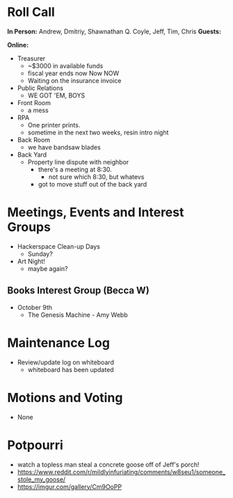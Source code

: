 # Roll Call
**In Person:** Andrew, Dmitriy, Shawnathan Q. Coyle, Jeff, Tim, Chris
**Guests:**

**Online:** 

- Treasurer
  - ~$3000 in available funds
  - fiscal year ends now Now NOW
  - Waiting on the insurance invoice
- Public Relations
  - WE GOT 'EM, BOYS
- Front Room
  - a mess
- RPA
  - One printer prints. 
  - sometime in the next two weeks, resin intro night
- Back Room
  - we have bandsaw blades
- Back Yard
  - Property line dispute with neighbor 
    - there's a meeting at 8:30. 
      - not sure which 8:30, but whatevs
    - got to move stuff out of the back yard
# Meetings, Events and Interest Groups
- Hackerspace Clean-up Days
  - Sunday?
- Art Night!
  - maybe again?
## Books Interest Group (Becca W)
- October 9th
  - The Genesis Machine - Amy Webb
# Maintenance Log
- Review/update log on whiteboard
  - whiteboard has been updated
# Motions and Voting
- None
# Potpourri
  - watch a topless man steal a concrete goose off of Jeff's porch!
  - https://www.reddit.com/r/mildlyinfuriating/comments/w8seu1/someone_stole_my_goose/
  - https://imgur.com/gallery/Cm9OoPP
